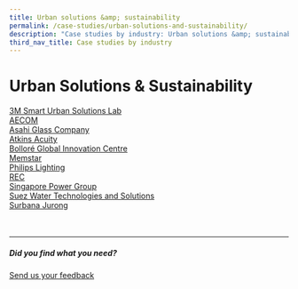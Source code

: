 ```yaml
---
title: Urban solutions &amp; sustainability
permalink: /case-studies/urban-solutions-and-sustainability/
description: "Case studies by industry: Urban solutions &amp; sustainability"
third_nav_title: Case studies by industry
---
```

# Urban Solutions &amp; Sustainability 
[3M Smart Urban Solutions Lab](https://www.edb.gov.sg/content/edb/en/our-industries/company-highlights/3m-smart-urban-solutions-lab.html)  
[AECOM](https://www.edb.gov.sg/content/edb/en/our-industries/company-highlights/aecom.html)  
[Asahi Glass Company](https://www.edb.gov.sg/content/edb/en/our-industries/company-highlights/asahi-glass-company.html)  
[Atkins Acuity](https://www.edb.gov.sg/content/edb/en/our-industries/company-highlights/atkins-acuity.html)  
[Bolloré Global Innovation Centre](https://www.edb.gov.sg/content/edb/en/our-industries/company-highlights/bollore-global-innovation-centre.html)  
[Memstar](https://www.edb.gov.sg/content/edb/en/our-industries/company-highlights/memstar.html)  
[Philips Lighting](https://www.edb.gov.sg/content/edb/en/our-industries/company-highlights/philips-lighting.html)  
[REC](https://www.edb.gov.sg/content/edb/en/our-industries/company-highlights/rec.html)  
[Singapore Power Group](https://www.edb.gov.sg/content/edb/en/our-industries/company-highlights/singapore-power-group.html)  
[Suez Water Technologies and Solutions](https://www.edb.gov.sg/content/edb/en/our-industries/company-highlights/suez-water-technologies-and-solutions.html)  
[Surbana Jurong](https://www.edb.gov.sg/content/edb/en/our-industries/company-highlights/surbana-jurong.html)
<br>
<br>
<br>

<hr>

##### Did you find what you need?
[Send us your feedback](https://form.gov.sg/642693623cb98f001239be0d)